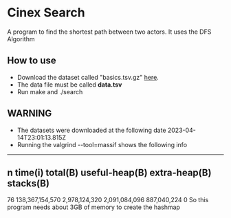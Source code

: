 # Cinex Search
A program to find the shortest path between two actors.
It uses the DFS Algorithm

## How to use
- Download the dataset called "basics.tsv.gz" [here](https://datasets.imdbws.com/).
- The data file must be called **data.tsv**
- Run make and ./search


## WARNING
- The datasets were downloaded at the following date 2023-04-14T23:01:13.815Z
- Running the valgrind --tool=massif shows the following info
--------------------------------------------------------------------------------
  n        time(i)         total(B)   useful-heap(B) extra-heap(B)    stacks(B)
--------------------------------------------------------------------------------
 76 138,367,154,570    2,978,124,320    2,091,084,096   887,040,224            0
So this program needs about 3GB of memory to create the hashmap
